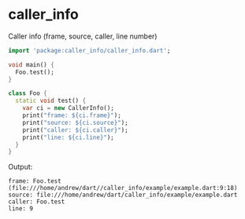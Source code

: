 caller_info
===========

Caller info (frame, source, caller, line number)

```dart
import 'package:caller_info/caller_info.dart';

void main() {
  Foo.test();
}

class Foo {
  static void test() {
    var ci = new CallerInfo();
    print("frame: ${ci.frame}");
    print("source: ${ci.source}");
    print("caller: ${ci.caller}");
    print("line: ${ci.line}");
  }
}
```

Output:

```
frame: Foo.test (file:///home/andrew/dart//caller_info/example/example.dart:9:18)
source: file:///home/andrew/dart/caller_info/example/example.dart
caller: Foo.test
line: 9
```